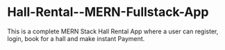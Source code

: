 # Hall-Rental--MERN-Fullstack-App
This is a complete MERN Stack Hall Rental App where a user can register, login, book for a hall and make instant Payment.
